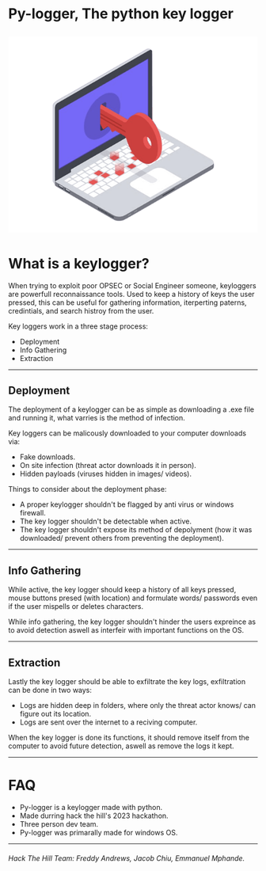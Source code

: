 # Py-logger, The python key logger

<div align="center"style="font-size:30px;">

![Entrepass Logo](/Assets/keyloggerImg.png "Entrepass logo")

</div>

# What is a keylogger?

When trying to exploit poor OPSEC or Social Engineer someone, keyloggers are powerfull reconnaissance tools. Used to keep a history of keys the user pressed, this can be useful for gathering information, iterperting paterns, credintials, and search histroy from the user. 

Key loggers work in a three stage process:
- Deployment
- Info Gathering
- Extraction
---
## Deployment
The deployment of a keylogger can be as simple as downloading a .exe file and running it, what varries is the method of infection. 

Key loggers can be malicously downloaded to your computer downloads via:

- Fake downloads.
- On site infection (threat actor downloads it in person).
- Hidden payloads (viruses hidden in images/ videos).

Things to consider about the deployment phase:

- A proper keylogger shouldn't be flagged by anti virus or windows firewall.
- The key logger shouldn't be detectable when active.
- The key logger shouldn't expose its method of depolyment (how it was downloaded/ prevent others from preventing the deployment).
---
## Info Gathering

While active, the key logger should keep a history of all keys pressed, mouse buttons presed (with location) and formulate words/ passwords even if the user mispells or deletes characters.

While info gathering, the key logger shouldn't hinder the users expreince as to avoid detection aswell as interfeir with important functions on the OS.

---
## Extraction

Lastly the key logger should be able to exfiltrate the key logs, exfiltration can be done in two ways:

- Logs are hidden deep in folders, where only the threat actor knows/ can figure out its location. 
- Logs are sent over the internet to a reciving computer.

When the key logger is done its functions, it should remove itself from the computer to avoid future detection, aswell as remove the logs it kept.

---

# FAQ
- Py-logger is a keylogger made with python.
- Made durring hack the hill's 2023 hackathon.
- Three person dev team.
- Py-logger was primarally made for windows OS.
---
###### Hack The Hill Team: Freddy Andrews, Jacob Chiu, Emmanuel Mphande.